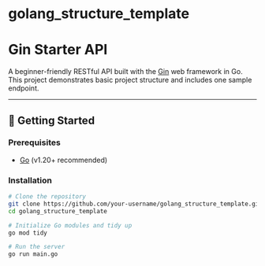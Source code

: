 # golang_structure_template

# Gin Starter API

A beginner-friendly RESTful API built with the [Gin](https://github.com/gin-gonic/gin) web framework in Go. This project demonstrates basic project structure and includes one sample endpoint.

---

## 🚀 Getting Started

### Prerequisites

- [Go](https://go.dev/doc/install) (v1.20+ recommended)

### Installation

```bash
# Clone the repository
git clone https://github.com/your-username/golang_structure_template.git
cd golang_structure_template

# Initialize Go modules and tidy up
go mod tidy

# Run the server
go run main.go
